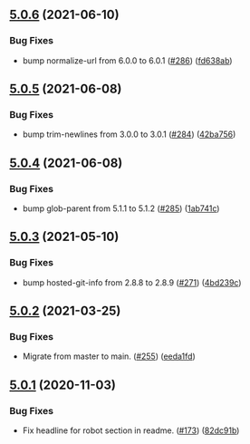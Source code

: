 ## [5.0.6](https://github.com/thenativeweb/measure-time/compare/5.0.5...5.0.6) (2021-06-10)


### Bug Fixes

* bump normalize-url from 6.0.0 to 6.0.1 ([#286](https://github.com/thenativeweb/measure-time/issues/286)) ([fd638ab](https://github.com/thenativeweb/measure-time/commit/fd638ab6d6e4bd6dc0a334fa3fc34256de528253))

## [5.0.5](https://github.com/thenativeweb/measure-time/compare/5.0.4...5.0.5) (2021-06-08)


### Bug Fixes

* bump trim-newlines from 3.0.0 to 3.0.1 ([#284](https://github.com/thenativeweb/measure-time/issues/284)) ([42ba756](https://github.com/thenativeweb/measure-time/commit/42ba75634bffc5d80831f5269765f57ce92065d8))

## [5.0.4](https://github.com/thenativeweb/measure-time/compare/5.0.3...5.0.4) (2021-06-08)


### Bug Fixes

* bump glob-parent from 5.1.1 to 5.1.2 ([#285](https://github.com/thenativeweb/measure-time/issues/285)) ([1ab741c](https://github.com/thenativeweb/measure-time/commit/1ab741cd376f23a97342efadb68901e45c7ff5db))

## [5.0.3](https://github.com/thenativeweb/measure-time/compare/5.0.2...5.0.3) (2021-05-10)


### Bug Fixes

* bump hosted-git-info from 2.8.8 to 2.8.9 ([#271](https://github.com/thenativeweb/measure-time/issues/271)) ([4bd239c](https://github.com/thenativeweb/measure-time/commit/4bd239cbde09a225ad77c452a18cd60ea3f27025))

## [5.0.2](https://github.com/thenativeweb/measure-time/compare/5.0.1...5.0.2) (2021-03-25)


### Bug Fixes

* Migrate from master to main. ([#255](https://github.com/thenativeweb/measure-time/issues/255)) ([eeda1fd](https://github.com/thenativeweb/measure-time/commit/eeda1fd4bf1ee09da6406bb7ff9a81b777fef93b))

## [5.0.1](https://github.com/thenativeweb/measure-time/compare/5.0.0...5.0.1) (2020-11-03)


### Bug Fixes

* Fix headline for robot section in readme. ([#173](https://github.com/thenativeweb/measure-time/issues/173)) ([82dc91b](https://github.com/thenativeweb/measure-time/commit/82dc91bdc65b053bdbe5fbaa63f4e4f77e8ff4a0))
